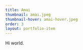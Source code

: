 ```yaml
---
title: Amai
thumbnail: amai.jpeg
thumbnail-hover: amai-hover.jpeg
order: 3
layout: portfolio-item
---
```


Hi world. 
